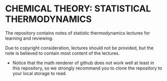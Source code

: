 # CHEMICAL THEORY: STATISTICAL THERMODYNAMICS

The repository contains notes of statistic thermodynamics lectures for learning and reviewing.

Due to copyright consideration, lectures should not be provided, but the note is believed to contain most content of the lectures.

- Notice that the math renderer of github does not work well at least in this repository, so we strongly recommand you to clone the repository to your local storage to read.